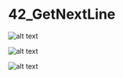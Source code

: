 # 42_GetNextLine

![alt text](https://user-images.githubusercontent.com/17336024/74276488-1bd84900-4d16-11ea-84c5-a4aac006c36a.png)

![alt text](https://user-images.githubusercontent.com/17336024/74438570-c82b4400-4e6a-11ea-9f34-301c908eb0fe.png)

![alt text](https://user-images.githubusercontent.com/17336024/74278158-0d3f6100-4d19-11ea-8fa1-f9a7719a4168.png)
